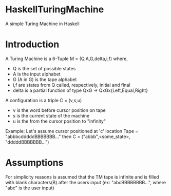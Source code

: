 HaskellTuringMachine
====================

A simple Turing Machine in Haskell

Introduction
===========

A Turing Machine is a 6-Tuple M = (Q,A,G,delta,i,f) where,
 - Q is the set of possible states
 - A is the input alphabet
 - G (A in G) is the tape alphabet
 - i,f are states from Q called, respectively, initial and final
 - delta is a partial function of type 
   QxG -> QxGx{Left,Equal,Right}

A configuration is a triple C = (v,s,u)
 - v is the word before cursor position on tape
 - s is the current state of the machine
 - u is the from the cursor position to "infinity"

Example:
        Let's assume cursor positioned at 'c' location
              Tape = "abbbcdddddBBBBBBB..."
        then
              C = ("abbb",<some_state>, "dddddBBBBBBB...")

Assumptions
==========

   For simplicity reasons is assumed that the TM tape is infinite 
and  is filled with blank characters(B) after the users input 
(ex: "abcBBBBBBBB...", where "abc" is the user input)